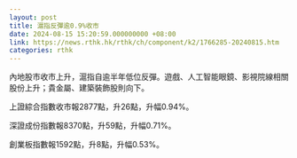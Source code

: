 ```yaml
---
layout: post
title: 滬指反彈逾0.9%收市
date: 2024-08-15 15:20:59.000000000 +08:00
link: https://news.rthk.hk/rthk/ch/component/k2/1766285-20240815.htm
categories: rthk
---
```


內地股市收市上升，滬指自逾半年低位反彈。遊戲、人工智能眼鏡、影視院線相關股份上升；貴金屬、建築裝飾股則向下。

上證綜合指數收市報2877點，升26點，升幅0.94%。

深證成份指數報8370點，升59點，升幅0.71%。

創業板指數報1592點，升8點，升幅0.53%。
